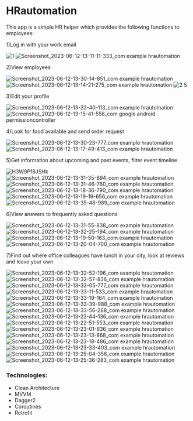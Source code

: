# HRautomation
This app is a simple HR helper which provides the following functions to employees:

1)Log in with your work email

![1](https://user-images.githubusercontent.com/101384226/208444717-cbbae2fa-084f-465d-9b30-750df75e1a19.jpg)
![Screenshot_2023-06-12-13-11-11-333_com example hrautomation](https://github.com/SasikSiderking/HRautomation/assets/101384226/16b7c387-9f18-450a-8839-896088cf65b6)


2)View employees

![Screenshot_2023-06-12-13-30-14-851_com example hrautomation](https://github.com/SasikSiderking/HRautomation/assets/101384226/a3d806bd-3e3d-4380-aa1f-b6405f21640c)
![Screenshot_2023-06-12-13-14-21-275_com example hrautomation](https://github.com/SasikSiderking/HRautomation/assets/101384226/4e9a96d3-6b34-4fd0-a527-8f3710c28637)
![2 5](https://user-images.githubusercontent.com/101384226/208444862-a701fc70-f852-4c1c-b179-56291e9671a8.jpg)

3)Edit your profile

![Screenshot_2023-06-12-13-32-40-113_com example hrautomation](https://github.com/SasikSiderking/HRautomation/assets/101384226/a6813eca-9d50-4abd-885b-a6383d5f735d)
![Screenshot_2023-06-12-13-15-41-558_com google android permissioncontroller](https://github.com/SasikSiderking/HRautomation/assets/101384226/101815e0-64c3-4ff7-87bd-c7d70e345415)

4)Look for food available and send order request

![Screenshot_2023-06-12-13-30-23-777_com example hrautomation](https://github.com/SasikSiderking/HRautomation/assets/101384226/5d281dc5-b0d7-4a47-afb5-a8116441bf99)
![Screenshot_2023-06-12-13-17-49-413_com example hrautomation](https://github.com/SasikSiderking/HRautomation/assets/101384226/3f702097-0de3-4ba4-ba51-cf6f8b026e4b)

5)Get information about upcoming and past events, filter event timeline

![H3W9Pf8JSHk](https://github.com/SasikSiderking/HRautomation/assets/101384226/74f9146d-62c1-40ce-b2d4-2665eff1268b)
![Screenshot_2023-06-12-13-31-35-894_com example hrautomation](https://github.com/SasikSiderking/HRautomation/assets/101384226/6c187145-fa25-4bff-850e-86be75d0704b)
![Screenshot_2023-06-12-13-31-46-760_com example hrautomation](https://github.com/SasikSiderking/HRautomation/assets/101384226/a0be9c15-4d3c-48b2-922d-905b114bb4dc)
![Screenshot_2023-06-12-13-18-36-790_com example hrautomation](https://github.com/SasikSiderking/HRautomation/assets/101384226/6e69304c-0f5f-4fda-9090-23d70447c0b4)
![Screenshot_2023-06-12-13-19-19-656_com example hrautomation](https://github.com/SasikSiderking/HRautomation/assets/101384226/74407912-5d24-405c-9a6a-cae389288a0a)
![Screenshot_2023-06-12-13-35-48-989_com example hrautomation](https://github.com/SasikSiderking/HRautomation/assets/101384226/cee0e9c9-ff22-4408-93f3-7d4322f56fe1)

6)View answers to frequently asked questions

![Screenshot_2023-06-12-13-31-55-838_com example hrautomation](https://github.com/SasikSiderking/HRautomation/assets/101384226/c2c85b3f-d51d-4f9a-91bb-1f24a2cff89b)
![Screenshot_2023-06-12-13-32-25-194_com example hrautomation](https://github.com/SasikSiderking/HRautomation/assets/101384226/ef32aa9a-8e99-41be-8478-5dc493bba682)
![Screenshot_2023-06-12-13-19-50-163_com example hrautomation](https://github.com/SasikSiderking/HRautomation/assets/101384226/56f06be8-74b1-4900-bfb5-292e23b650e0)
![Screenshot_2023-06-12-13-20-04-700_com example hrautomation](https://github.com/SasikSiderking/HRautomation/assets/101384226/38da7af6-3261-4966-880a-5ef80a06d97f)

7)Find out where office colleagues have lunch in your city, look at reviews and leave your own

![Screenshot_2023-06-12-13-32-52-196_com example hrautomation](https://github.com/SasikSiderking/HRautomation/assets/101384226/278304b9-fe54-4211-bc61-b90a2163f886)
![Screenshot_2023-06-12-13-32-57-836_com example hrautomation](https://github.com/SasikSiderking/HRautomation/assets/101384226/5f939112-4855-4522-9f54-39ab82cfdedd)
![Screenshot_2023-06-12-13-33-05-777_com example hrautomation](https://github.com/SasikSiderking/HRautomation/assets/101384226/b0a4bf7d-eff7-4ed0-b1ec-51d0518fa574)
![Screenshot_2023-06-12-13-33-11-533_com example hrautomation](https://github.com/SasikSiderking/HRautomation/assets/101384226/eca70812-7df7-465b-b481-976741edaf62)
![Screenshot_2023-06-12-13-33-19-164_com example hrautomation](https://github.com/SasikSiderking/HRautomation/assets/101384226/ab2aaaa0-05dd-4897-a5a1-6fdb77529195)
![Screenshot_2023-06-12-13-33-39-988_com example hrautomation](https://github.com/SasikSiderking/HRautomation/assets/101384226/db55b4da-b9c1-4819-b8a1-87419da44b4f)
![Screenshot_2023-06-12-13-33-56-288_com example hrautomation](https://github.com/SasikSiderking/HRautomation/assets/101384226/7028fb14-3e95-4fdb-808d-102e01e0277e)
![Screenshot_2023-06-12-13-22-44-136_com example hrautomation](https://github.com/SasikSiderking/HRautomation/assets/101384226/493671c2-3818-4550-9a49-43522352f122)
![Screenshot_2023-06-12-13-22-51-553_com example hrautomation](https://github.com/SasikSiderking/HRautomation/assets/101384226/f96fd079-ef8d-4c15-b60a-d5f99e6d7001)
![Screenshot_2023-06-12-13-23-01-636_com example hrautomation](https://github.com/SasikSiderking/HRautomation/assets/101384226/0c691a7a-fc75-4a42-9367-9dd4c5251fe6)
![Screenshot_2023-06-12-13-23-13-868_com example hrautomation](https://github.com/SasikSiderking/HRautomation/assets/101384226/4b5ee81a-f7e3-4ebd-9a36-c139a35d404f)
![Screenshot_2023-06-12-13-23-18-486_com example hrautomation](https://github.com/SasikSiderking/HRautomation/assets/101384226/bba353d1-9ed6-4aaf-a2d0-f0412f175acf)
![Screenshot_2023-06-12-13-23-33-403_com example hrautomation](https://github.com/SasikSiderking/HRautomation/assets/101384226/bd3225de-545a-4c93-8d02-8f276917641e)
![Screenshot_2023-06-12-13-25-04-356_com example hrautomation](https://github.com/SasikSiderking/HRautomation/assets/101384226/ea5222ae-ffee-4664-a6bb-38c9bceea766)
![Screenshot_2023-06-12-13-25-36-283_com example hrautomation](https://github.com/SasikSiderking/HRautomation/assets/101384226/deb50df7-b7dd-475e-ac32-c7959ebe4451)

### Technologies:

* Clean Architecture
* MVVM
* Dagger2
* Coroutines
* Retrofit
